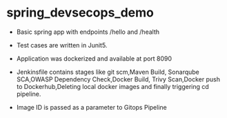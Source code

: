 # spring_devsecops_demo

* Basic spring app with endpoints /hello and /health

* Test cases are written in Junit5.

* Application was dockerized and available at port 8090

* Jenkinsfile contains stages like git scm,Maven Build, Sonarqube SCA,OWASP Dependency Check,Docker Build, Trivy Scan,Docker push to Dockerhub,Deleting local docker images and finally triggering cd pipeline.

* Image ID is passed as a parameter to Gitops Pipeline
